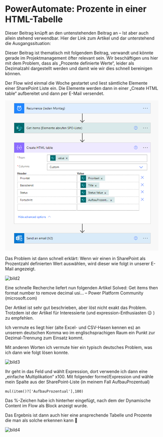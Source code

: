 # PowerAutomate: Prozente in einer HTML-Tabelle
Dieser Beitrag knüpft an den untenstehenden Beitrag an – Ist aber auch allein stehend verwendbar.
Hier der Link zum Artikel und dar unterstehend die Ausgangssituation:

Dieser Beitrag ist thematisch mit folgendem Beitrag, verwandt und könnte gerade im Projektmanagement öfter relevant sein.
Wir beschäftigen uns hier mit dem Problem, dass als „Prozente definierte Werte“, leider als Dezimalzahl dargestellt werden und damit wie wir dies schnell bereinigen können.

Der Flow wird einmal die Woche gestartet und liest sämtliche Elemente einer SharePoint Liste ein.
Die Elemente werden dann in einer „Create HTML table“ aufbereitet und dann per E-Mail versendet.

![bild1](https://github.com/creetz/creetz.github.io/blob/master/images/Prozenzthema-bild1-1.png "bild1")

Das Problem ist dann schnell erklärt:
Wenn wir einen in SharePoint als Prozentzahl definierten Wert auswählen, wird dieser wie folgt in unserer E-Mail angezeigt.

![bild2](https://blog.thinformatics.com/wp-content/uploads/2022/05/Prozenzthema-bild2.png "bild2")

Eine schnelle Recherche liefert nun folgenden Artikel
Solved: Get items then format number to remove decimal usi… – Power Platform Community (microsoft.com)

Der Artikel ist sehr gut beschrieben, aber löst nicht exakt das Problem. Trotzdem ist der Artikel für Interessierte (und expression-Enthusiasten 😉 ) zu empfehlen.

Ich vermute es liegt hier (alte Excel- und CSV-Hasen kennen es) an unserem deutschen Komma wo im englischsprachigen Raum ein Punkt zur Dezimal-Trennung zum Einsatz kommt.

Mit anderen Worten ich vermute hier ein typisch deutsches Problem, was ich dann wie folgt lösen konnte.

![bild3](https://blog.thinformatics.com/wp-content/uploads/2022/05/Prozenzthema-bild3-1-1024x619.png "bild3")

Ihr geht in das Feld und wählt Expression, dort verwende ich dann eine „einfache Multiplikation“ x100. Mit folgender formel/Expression und wähle mein Spalte aus der SharePoint-Liste (in meinem Fall AufbauProzentual)

```
mul(item()?['AufbauProzentual'],100)
```

Das %-Zeichen habe ich hinterher eingefügt, nach dem der Dynamische Content im Flow als Block anzeigt wurde.

Das Ergebnis ist dann auch hier eine ansprechende Tabelle und Prozente die man als solche erkennen kann 🙂

![bild4](https://blog.thinformatics.com/wp-content/uploads/2022/05/Prozenzthema-bild4.png "bild4")

